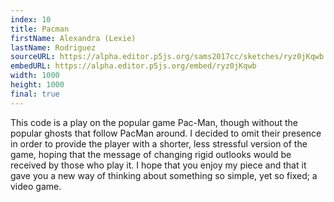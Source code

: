 ```yaml
---
index: 10
title: Pacman
firstName: Alexandra (Lexie)
lastName: Rodriguez
sourceURL: https://alpha.editor.p5js.org/sams2017cc/sketches/ryz0jKqwb
embedURL: https://alpha.editor.p5js.org/embed/ryz0jKqwb
width: 1000
height: 1000
final: true
---
```


This code is a play on the popular game Pac-Man, though without the popular
ghosts that follow PacMan around. I decided to omit their presence in order
to provide the player with a shorter, less stressful version of the game,
hoping that the message of changing rigid outlooks would be received by
those who play it. I hope that you enjoy my piece and that it gave you
a new way of thinking about something so simple, yet so fixed; a video game.

